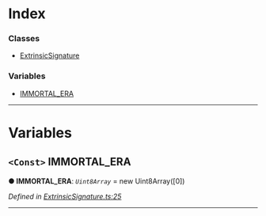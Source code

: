 

# Index

### Classes

* [ExtrinsicSignature](../classes/_extrinsicsignature_.extrinsicsignature.md)

### Variables

* [IMMORTAL_ERA](_extrinsicsignature_.md#immortal_era)

---

# Variables

<a id="immortal_era"></a>

## `<Const>` IMMORTAL_ERA

**● IMMORTAL_ERA**: *`Uint8Array`* =  new Uint8Array([0])

*Defined in [ExtrinsicSignature.ts:25](https://github.com/polkadot-js/api/blob/7b667cf/packages/types/src/ExtrinsicSignature.ts#L25)*

___

